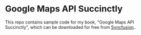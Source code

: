 # Google Maps API Succinctly

This repo contains sample code for my book, "Google Maps API Succinctly", which can be downloaded for free from [Syncfusion](https://www.syncfusion.com/succinctly-free-ebooks/google-maps-api-succinctly)..
